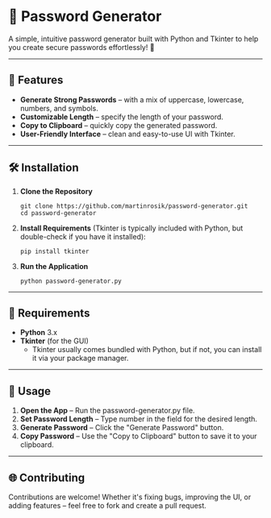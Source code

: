 # 🔐 Password Generator

A simple, intuitive password generator built with Python and Tkinter to help you create secure passwords effortlessly! 🌟

---

## 🚀 Features
- **Generate Strong Passwords** – with a mix of uppercase, lowercase, numbers, and symbols.
- **Customizable Length** – specify the length of your password.
- **Copy to Clipboard** – quickly copy the generated password.
- **User-Friendly Interface** – clean and easy-to-use UI with Tkinter.

---

## 🛠️ Installation

1. **Clone the Repository**
   ```
   git clone https://github.com/martinrosik/password-generator.git
   cd password-generator
   ```
   
2. **Install Requirements** (Tkinter is typically included with Python, but double-check if you have it installed):
   ```
   pip install tkinter
   ```

3. **Run the Application**

   ```
   python password-generator.py
   ```

---

## 🧰 Requirements

- **Python** 3.x
- **Tkinter** (for the GUI)
  - Tkinter usually comes bundled with Python, but if not, you can install it via your package manager.

---
  
## 📝 Usage

1. **Open the App** – Run the password-generator.py file.
2. **Set Password Length** – Type number in the field for the desired length.
3. **Generate Password** – Click the "Generate Password" button.
4. **Copy Password** – Use the "Copy to Clipboard" button to save it to your clipboard.

---
   
## 🌐 Contributing
Contributions are welcome! Whether it's fixing bugs, improving the UI, or adding features – feel free to fork and create a pull request.
